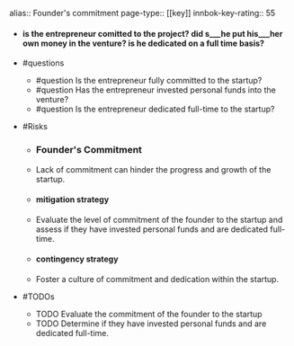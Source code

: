 alias:: Founder's commitment
page-type:: [[key]]
innbok-key-rating:: 55
- #### is the entrepreneur comitted to the project? did s___he put his___her own money in the venture? is he dedicated on a full time basis?
- #questions
  - #question Is the entrepreneur fully committed to the startup?
  - #question Has the entrepreneur invested personal funds into the venture?
  - #question Is the entrepreneur dedicated full-time to the startup?
- #Risks

  - ### Founder's Commitment
  - Lack of commitment can hinder the progress and growth of the startup.
  - #### mitigation strategy
  - Evaluate the level of commitment of the founder to the startup and assess if they have invested personal funds and are dedicated full-time.
  - #### contingency strategy
  - Foster a culture of commitment and dedication within the startup.
- #TODOs
  - TODO Evaluate the commitment of the founder to the startup
  - TODO  Determine if they have invested personal funds and are dedicated full-time.


